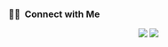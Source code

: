 

### 🤝🏻 &nbsp;Connect with Me

<p align="center">
<a href="https://linkedin.com/in/soroushbaghernezhad"><img src="https://img.shields.io/badge/-Soroush%20Baghernezhad-0077B5?style=flat&logo=Linkedin&logoColor=white"/></a>
<a href="mailto:soroush.baghernezhad3@gmail.com"><img src="https://img.shields.io/badge/-soroushbaghernezhad3@gmail.com-D14836?style=flat&logo=Gmail&logoColor=white"/></a>
</p>
